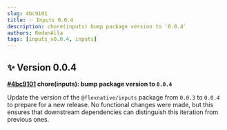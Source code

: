 ```yaml
---
slug: 4bc9101
title: ✨ Inputs 0.0.4
description: chore(inputs) bump package version to `0.0.4`
authors: RedonAlla
tags: [inputs_v0.0.4, inputs]
---
```


## ✨ Version 0.0.4

**[#4bc9101](https://github.com/RedonAlla/flexnative/commit/4bc9101) chore(inputs): bump package version to `0.0.4`**

Update the version of the `@flexnative/inputs` package from `0.0.3` to `0.0.4` to prepare for a new release.
No functional changes were made, but this ensures that downstream dependencies can distinguish this iteration from previous ones.

